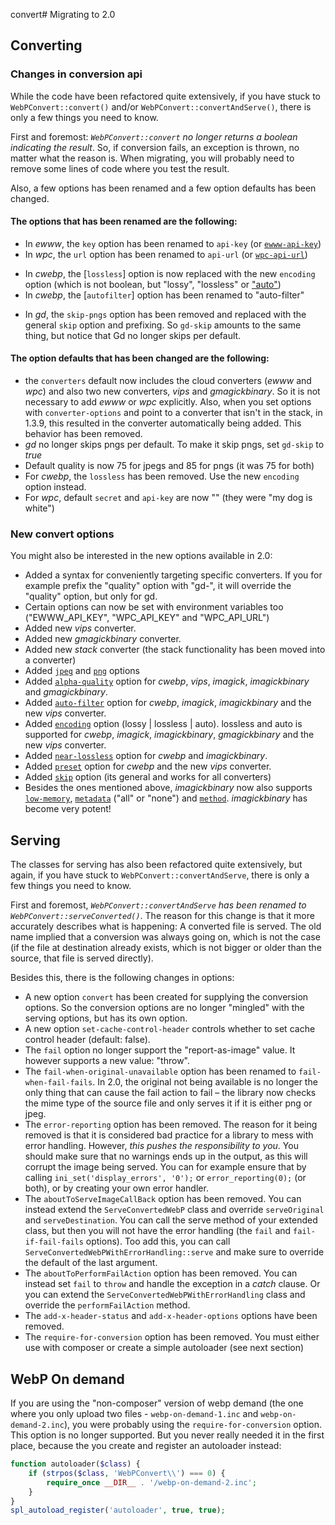 convert# Migrating to 2.0

## Converting

### Changes in conversion api
While the code have been refactored quite extensively, if you have stuck to `WebPConvert::convert()` and/or `WebPConvert::convertAndServe()`, there is only a few things you need to know.

First and foremost: *`WebPConvert::convert` no longer returns a boolean indicating the result*. So, if conversion fails, an exception is thrown, no matter what the reason is. When migrating, you will probably need to remove some lines of code where you test the result.

Also, a few options has been renamed and a few option defaults has been changed.

#### The options that has been renamed are the following:

- In *ewww*, the `key` option has been renamed to `api-key` (or [`ewww-api-key`](https://github.com/rosell-dk/webp-convert/blob/master/docs/v2.0/converting/options.md#ewww-api-key))
- In *wpc*, the `url` option has been renamed to `api-url` (or [`wpc-api-url`](https://github.com/rosell-dk/webp-convert/blob/master/docs/v2.0/converting/options.md#wpc-api-url))
* In *cwebp*, the [`lossless`] option is now replaced with the new `encoding` option (which is not boolean, but "lossy", "lossless" or ["auto"](https://github.com/rosell-dk/webp-convert/blob/master/docs/v2.0/converting/introduction-for-converting.md#auto-selecting-between-losslesslossy-encoding))
* In *cwebp*, the [`autofilter`] option has been renamed to "auto-filter"
- In *gd*, the `skip-pngs` option has been removed and replaced with the general `skip` option and prefixing. So `gd-skip` amounts to the same thing, but notice that Gd no longer skips per default.

#### The option defaults that has been changed are the following:
- the `converters` default now includes the cloud converters (*ewww* and *wpc*) and also two new converters, *vips* and *gmagickbinary*. So it is not necessary to add *ewww* or *wpc* explicitly. Also, when you set options with `converter-options` and point to a converter that isn't in the stack, in 1.3.9, this resulted in the converter automatically being added. This behavior has been removed.
- *gd* no longer skips pngs per default. To make it skip pngs, set `gd-skip` to *true*
- Default quality is now 75 for jpegs and 85 for pngs (it was 75 for both)
- For *cwebp*, the `lossless` has been removed. Use the new `encoding` option instead.
- For *wpc*, default `secret` and `api-key` are now "" (they were "my dog is white")

### New convert options
You might also be interested in the new options available in 2.0:

- Added a syntax for conveniently targeting specific converters. If you for example prefix the "quality" option with "gd-", it will override the "quality" option, but only for gd.
- Certain options can now be set with environment variables too ("EWWW_API_KEY", "WPC_API_KEY" and "WPC_API_URL")
- Added new *vips* converter.
- Added new *gmagickbinary* converter.
- Added new *stack* converter (the stack functionality has been moved into a converter)
- Added [`jpeg`](https://github.com/rosell-dk/webp-convert/blob/master/docs/v2.0/converting/options.md#jpeg) and [`png`](https://github.com/rosell-dk/webp-convert/blob/master/docs/v2.0/converting/options.md#png) options
- Added [`alpha-quality`](https://github.com/rosell-dk/webp-convert/blob/master/docs/v2.0/converting/options.md#alpha-quality) option for *cwebp*, *vips*, *imagick*, *imagickbinary* and *gmagickbinary*.
- Added [`auto-filter`](https://github.com/rosell-dk/webp-convert/blob/master/docs/v2.0/converting/options.md#autofilter) option for *cwebp*, *imagick*, *imagickbinary* and the new *vips* converter.
- Added [`encoding`](https://github.com/rosell-dk/webp-convert/blob/master/docs/v2.0/converting/options.md#encoding) option (lossy | lossless | auto). lossless and auto is supported for *cwebp*, *imagick*, *imagickbinary*, *gmagickbinary* and the new *vips* converter.
- Added [`near-lossless`](https://github.com/rosell-dk/webp-convert/blob/master/docs/v2.0/converting/options.md#near-lossless) option for *cwebp* and *imagickbinary*.
- Added [`preset`](https://github.com/rosell-dk/webp-convert/blob/master/docs/v2.0/converting/options.md#preset) option for *cwebp* and the new *vips* converter.
- Added [`skip`](https://github.com/rosell-dk/webp-convert/blob/master/docs/v2.0/converting/options.md#skip) option (its general and works for all converters)
- Besides the ones mentioned above, *imagickbinary* now also supports [`low-memory`](https://github.com/rosell-dk/webp-convert/blob/master/docs/v2.0/converting/options.md#low-memory), [`metadata`](https://github.com/rosell-dk/webp-convert/blob/master/docs/v2.0/converting/options.md#metadata) ("all" or "none") and [`method`](https://github.com/rosell-dk/webp-convert/blob/master/docs/v2.0/converting/options.md#method). *imagickbinary* has become very potent!

## Serving
The classes for serving has also been refactored quite extensively, but again, if you have stuck to `WebPConvert::convertAndServe`, there is only a few things you need to know.

First and foremost, *`WebPConvert::convertAndServe` has been renamed to `WebPConvert::serveConverted()`*. The reason for this change is that it more accurately describes what is happening: A converted file is served. The old name implied that a conversion was always going on, which is not the case (if the file at destination already exists, which is not bigger or older than the source, that file is served directly).

Besides this, there is the following changes in options:

- A new option `convert` has been created for supplying the conversion options. So the conversion options are no longer "mingled" with the serving options, but has its own option.
- A new option `set-cache-control-header` controls whether to set cache control header (default: false).
- The `fail` option no longer support the "report-as-image" value. It however supports a new value: "throw".
- The `fail-when-original-unavailable` option has been renamed to `fail-when-fail-fails`. In 2.0, the original not being available is no longer the only thing that can cause the fail action to fail &ndash; the library now checks the mime type of the source file and only serves it if it is either png or jpeg.
- The `error-reporting` option has been removed. The reason for it being removed is that it is considered bad practice for a library to mess with error handling. However, *this pushes the responsibility to you*. You should make sure that no warnings ends up in the output, as this will corrupt the image being served. You can for example ensure that by calling `ini_set('display_errors', '0');` or `error_reporting(0);` (or both), or by creating your own error handler.
- The `aboutToServeImageCallBack` option has been removed. You can instead extend the `ServeConvertedWebP` class and override `serveOriginal` and `serveDestination`. You can call the serve method of your extended class, but then you will not have the error handling (the `fail` and `fail-if-fail-fails` options). Too add this, you can call  `ServeConvertedWebPWithErrorHandling::serve` and make sure to override the default of the last argument.
- The `aboutToPerformFailAction` option has been removed. You can instead set `fail` to `throw` and handle the exception in a *catch* clause. Or you can extend the `ServeConvertedWebPWithErrorHandling` class and override the `performFailAction` method.
- The `add-x-header-status` and `add-x-header-options` options have been removed.
- The `require-for-conversion` option has been removed. You must either use with composer or create a simple autoloader (see next section)

## WebP On demand
If you are using the "non-composer" version of webp demand (the one where you only upload two files - `webp-on-demand-1.inc` and `webp-on-demand-2.inc`), you were probably using the `require-for-conversion` option. This option is no longer supported. But you never really needed it in the first place, because the you create and register an autoloader instead:

```php
function autoloader($class) {
    if (strpos($class, 'WebPConvert\\') === 0) {
        require_once __DIR__ . '/webp-on-demand-2.inc';
    }
}
spl_autoload_register('autoloader', true, true);
```
